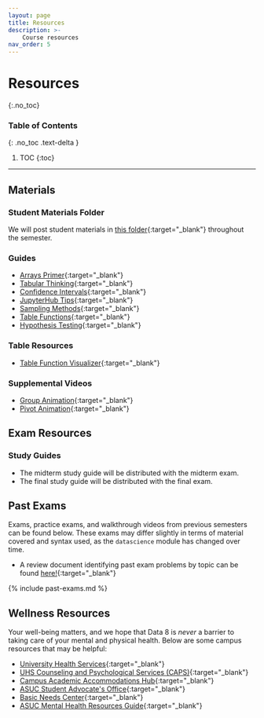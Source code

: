 ```yaml
---
layout: page
title: Resources
description: >-
    Course resources
nav_order: 5
---
```


# Resources

{:.no_toc}

### Table of Contents
{: .no_toc .text-delta }

1. TOC
{:toc}

---

## Materials

### Student Materials Folder
We will post student materials in [this folder](https://drive.google.com/drive/folders/16o8duRO-J-EnnWiue1QJjyHW9BQFetDJ?usp=drive_link){:target="_blank"} throughout the semester.

### Guides
* [Arrays Primer](https://drive.google.com/file/d/1SzpKe_SnFf9_mkLyhETz5-AiaBJBYJDv/view?usp=sharing){:target="_blank"}
* [Tabular Thinking](https://drive.google.com/file/d/1D9PXUgDLXjFBXZoyGVSKpzk0nKQziDTP/view?usp=sharing){:target="_blank"}
* [Confidence Intervals](https://drive.google.com/file/d/1MTHu81FjF2SKps4a6x_N_sMWcFs2APx4/view?usp=sharing){:target="_blank"}
* [JupyterHub Tips](https://drive.google.com/file/d/1vA4x3RIwCq8jY4KvTRpqrnmASS7Se1Bn/view?usp=sharing){:target="_blank"}
* [Sampling Methods](https://drive.google.com/file/d/1k8uNN0Bg7J0BTgK-0Z5glDNtd_5FTJQl/view?usp=sharing){:target="_blank"}
* [Table Functions](https://drive.google.com/file/d/1j2hjhweJdGWW0EdvmjGHsXFUatXIZax4/view?usp=sharing){:target="_blank"}
* [Hypothesis Testing](https://drive.google.com/file/d/1s9e252XRIUYxNeI8dNG4D0f8B9iwEv6x/view?usp=sharing){:target="_blank"}

### Table Resources
* [Table Function Visualizer](https://www.data8.org/interactive_table_functions/){:target="_blank"}

### Supplemental Videos
* [Group Animation](https://youtu.be/HLoYTCUP0fc?si=J160YHimo01SVKl0){:target="_blank"}
* [Pivot Animation](https://youtu.be/4WzXo8eKLAg?si=dWrB6Vedh041wV-N){:target="_blank"}

## Exam Resources

### Study Guides
* The midterm study guide will be distributed with the midterm exam.
* The final study guide will be distributed with the final exam.

## Past Exams
Exams, practice exams, and walkthrough videos from previous semesters can be found below. These exams may differ slightly in terms of material covered and syntax used, as the `datascience` module has changed over time.
* A review document identifying past exam problems by topic can be found [here!](https://docs.google.com/document/d/1ZjEpBprnr_AL0z4axkTuhZ61Sm6OEVSwfWS7Z6k2D-4/edit?usp=sharing){:target="_blank"}

{% include past-exams.md %}

## Wellness Resources

Your well-being matters, and we hope that Data 8 is _never_ a barrier to taking care of your mental and physical health. Below are some campus resources that may be helpful:

* [University Health Services](https://uhs.berkeley.edu/){:target="_blank"}
* [UHS Counseling and Psychological Services (CAPS)](https://uhs.berkeley.edu/caps){:target="_blank"}
* [Campus Academic Accommodations Hub](https://evcp.berkeley.edu/programs-resources/academic-accommodations-hub){:target="_blank"}
* [ASUC Student Advocate's Office](https://advocate.berkeley.edu/){:target="_blank"}
* [Basic Needs Center](https://basicneeds.berkeley.edu/){:target="_blank"}
* [ASUC Mental Health Resources Guide](https://asuc.org/wp-content/uploads/2018/02/Mental-Health-Resources.pdf){:target="_blank"}